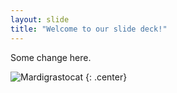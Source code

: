 ```yaml
---
layout: slide
title: "Welcome to our slide deck!"
---
```


Some change here.

![Mardigrastocat](https://octodex.github.com/images/Mardigrastocat.png)
{: .center}
